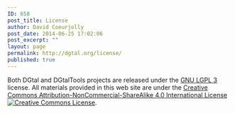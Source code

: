```yaml
---
ID: 658
post_title: License
author: David Coeurjolly
post_date: 2014-06-25 17:02:06
post_excerpt: ""
layout: page
permalink: http://dgtal.org/license/
published: true
---
```

Both DGtal and DGtalTools projects are released under the [GNU LGPL 3][1] license. All materials provided in this web site are under the <a href="http://creativecommons.org/licenses/by-nc-sa/4.0/" rel="license">Creative Commons Attribution-NonCommercial-ShareAlike 4.0 International License</a> <a href="http://creativecommons.org/licenses/by-nc-sa/4.0/" rel="license"><img style="border-width: 0;" src="https://i.creativecommons.org/l/by-nc-sa/4.0/88x31.png" alt="Creative Commons License" /></a>.

 [1]: https://www.gnu.org/licenses/lgpl.html